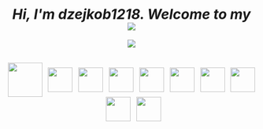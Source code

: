 <div align="center">
<h1 align="center" ><i>Hi, I'm dzejkob1218. Welcome to my <i> <img src="title2.gif" align="center"/> </h1> 
  </div>

<div align="center">
   <!--<img align="center" src="left_cat.gif" width="170" height="170"/>-->
  <img align="center" src="https://github-readme-stats.vercel.app/api/top-langs/?username=dzejkob1218&langs_count=6&title_color=ffffff&text_color=ffffff&layout=compact&theme=github_dark&hide=blade,scss,shell" />
   <!--<img align="center" src="right_cat.gif" width="170" height="170"/>-->
</div>
  
  <br/>
  
<p align="center">
  <img  height="70" align="center" src="https://cdn.jsdelivr.net/gh/devicons/devicon/icons/php/php-plain.svg" />
  &nbsp;
  <img height="50" align="center" src="https://cdn.jsdelivr.net/gh/devicons/devicon/icons/laravel/laravel-plain-wordmark.svg" />
  &nbsp;
  <img height="50" align="center" src="https://cdn.jsdelivr.net/gh/devicons/devicon/icons/python/python-plain.svg" />
  &nbsp;
  <img height="50"  align="center" src="https://cdn.jsdelivr.net/gh/devicons/devicon/icons/javascript/javascript-plain.svg" />
  &nbsp;
  <img height="50" align="center" src="https://cdn.jsdelivr.net/gh/devicons/devicon/icons/html5/html5-plain.svg" />
  &nbsp;
  <img height="50" align="center" src="https://cdn.jsdelivr.net/gh/devicons/devicon/icons/css3/css3-plain.svg" />
  &nbsp;
  <img height="50" align="center" src="https://cdn.jsdelivr.net/gh/devicons/devicon/icons/mysql/mysql-plain.svg" />
  &nbsp;
  <img height="50" align="center" src="https://cdn.jsdelivr.net/gh/devicons/devicon/icons/csharp/csharp-plain.svg" />
  &nbsp;
  <img height="50" align="center" src="https://cdn.jsdelivr.net/gh/devicons/devicon/icons/unity/unity-original.svg" />
  &nbsp;
  <img height="50" align="center" src="https://cdn.jsdelivr.net/gh/devicons/devicon/icons/linux/linux-plain.svg" />
</p>  
  

